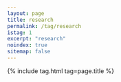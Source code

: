 ```yaml
---
layout: page
title: research
permalink: /tag/research
istag: 1
excerpt: "research"
noindex: true
sitemap: false
---
```


{% include tag.html tag=page.title %}
